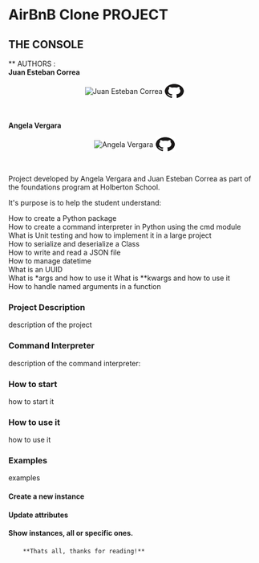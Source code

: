 # AirBnB Clone PROJECT
## THE CONSOLE

** AUTHORS :    
**Juan Esteban Correa**
<p align="center">
	    <img align="center" src="https://avatars.githubusercontent.com/u/85306177?v=4" alt="Juan Esteban Correa" height="80" width="80" />
	      <a href="https://github.com/juanescorreap" target="blank"><img align="center" src="https://raw.githubusercontent.com/devicons/devicon/9f4f5cdb393299a81125eb5127929ea7bfe42889/icons/github/github-original.svg" alt="Github Maria Paula" height="30" width="40" /></a>
  </p> <br>

**Angela Vergara** 

  <p align="center">
      <img align="center" src="https://avatars.githubusercontent.com/u/85180677?v=4" alt="Angela Vergara" height="80" width="80" />
        <a href="https://github.com/anversa-pro" target="blank"><img align="center" src="https://raw.githubusercontent.com/devicons/devicon/9f4f5cdb393299a81125eb5127929ea7bfe42889/icons/github/github-original.svg" alt="Github Angela" height="30" width="40" /></a> 
 </p>  <br>


Project developed by Angela Vergara and Juan Esteban Correa as part of the foundations program at Holberton School.

It's purpose is to help the student understand:

How to create a Python package<br />
How to create a command interpreter in Python using the cmd module<br />
What is Unit testing and how to implement it in a large project<br />
How to serialize and deserialize a Class<br />
How to write and read a JSON file<br />
How to manage datetime<br />
What is an UUID<br />
What is *args and how to use it
What is **kwargs and how to use it<br />
How to handle named arguments in a function<br />

### Project Description
description of the project

### Command Interpreter
description of the command interpreter:

### How to start
how to start it

### How to use it
how to use it

### Examples
examples

#### Create a new instance
#### Update attributes
#### Show instances, all or specific ones.


        **Thats all, thanks for reading!**